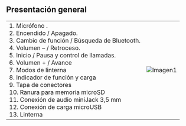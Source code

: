 ## Presentación general

|  |  |
|:-------|:-------|
|1.	Micrófono . <br>2. Encendido / Apagado. <br> 3. Cambio de función / Búsqueda de Bluetooth. <br> 4.   Volumen – / Retroceso. <br> 5. Inicio / Pausa y control de llamadas. <br> 6.	Volumen + / Avance  <br> 7.	Modos de linterna <br> 8. Indicador de función y carga   <br> 9. Tapa de conectores <br> 10. Ranura para memoria microSD <br> 11. Conexión de audio miniJack 3,5 mm <br> 12. Conexión de carga microUSB <br> 13. Linterna <br>  |![Imagen1](http://static.energysistem.com/images/manuals/42174/5a97bf082c44c.jpg)|

